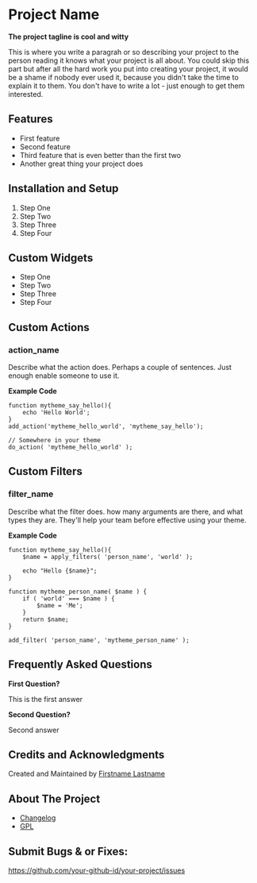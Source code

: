
# Project Name

__The project tagline is cool and witty__

This is where you write a paragrah or so describing your project to the person
reading it knows what your project is all about. You could skip this part but
after all the hard work you put into creating your project, it would be a shame
if nobody ever used it, because you didn't take the time to explain it to them.
You don't have to write a lot - just enough to get them interested.


## Features

* First feature
* Second feature
* Third feature that is even better than the first two
* Another great thing your project does



## Installation and Setup

1. Step One
1. Step Two
1. Step Three
1. Step Four



## Custom Widgets

* Step One
* Step Two
* Step Three
* Step Four



## Custom Actions 

### action_name

Describe what the action does. Perhaps a couple of sentences. 
Just enough enable someone to use it.

**Example Code**

```
function mytheme_say_hello(){
	echo 'Hello World';
}
add_action('mytheme_hello_world', 'mytheme_say_hello');

// Somewhere in your theme
do_action( 'mytheme_hello_world' );
``` 



## Custom Filters 

### filter_name

Describe what the filter does. how many arguments are there, and what types they
are. They'll help your team before effective using your theme. 

**Example Code**

```
function mytheme_say_hello(){
	$name = apply_filters( 'person_name', 'world' );

	echo "Hello {$name}";
}

function mytheme_person_name( $name ) {
	if ( 'world' === $name ) {
		$name = 'Me';
	}
	return $name;
} 

add_filter( 'person_name', 'mytheme_person_name' );
``` 


## Frequently Asked Questions

__First Question?__

This is the first answer

__Second Question?__

Second answer



## Credits and Acknowledgments

Created and Maintained by [Firstname Lastname](http://example.com)



## About The Project

* [Changelog](../../blob/master/CHANGELOG.md)
* [GPL](http://opensource.org/licenses/GPL-3.0)



## Submit Bugs & or Fixes:
https://github.com/your-github-id/your-project/issues


